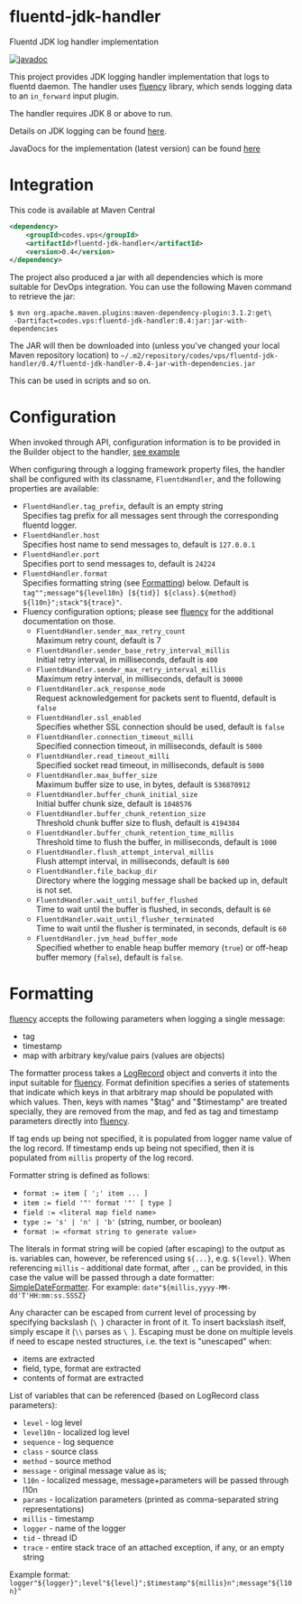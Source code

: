 # fluentd-jdk-handler
Fluentd JDK log handler implementation

[![javadoc](https://javadoc.io/badge2/codes.vps/fluentd-jdk-handler/javadoc.svg)](https://javadoc.io/doc/codes.vps/fluentd-jdk-handler)

This project provides JDK logging handler implementation that logs to fluentd daemon. The handler
uses [fluency][1] library, which sends logging data to an `in_forward` input plugin.

The handler requires JDK 8 or above to run.

Details on JDK logging can be found [here][2].

JavaDocs for the implementation (latest version) can be found [here][3]

# Integration

This code is available at Maven Central

```xml
<dependency>
    <groupId>codes.vps</groupId>
    <artifactId>fluentd-jdk-handler</artifactId>
    <version>0.4</version>
</dependency>
```

The project also produced a jar with all dependencies which is more suitable for DevOps integration.
You can use the following Maven command to retrieve the jar:

```
$ mvn org.apache.maven.plugins:maven-dependency-plugin:3.1.2:get\
 -Dartifact=codes.vps:fluentd-jdk-handler:0.4:jar:jar-with-dependencies
```

The JAR will then be downloaded into (unless you've changed your local Maven repository location) to
`~/.m2/repository/codes/vps/fluentd-jdk-handler/0.4/fluentd-jdk-handler-0.4-jar-with-dependencies.jar`

This can be used in scripts and so on.

# Configuration

When invoked through API, configuration information is to be provided in the Builder object to the
handler, [see example][4]

When configuring through a logging framework property files, the handler shall be configured
with its classname, `FluentdHandler`, and
the following properties are available:

* `FluentdHandler.tag_prefix`, default is an empty string
<br>Specifies tag prefix for all messages sent through the corresponding fluentd logger.
* `FluentdHandler.host`
<br>Specifies host name to send messages to, default is `127.0.0.1`
* `FluentdHandler.port`
<br>Specifies port to send messages to, default is `24224`
* `FluentdHandler.format`
<br>Specifies formatting string (see [Formatting](#formatting)) below. Default is
`tag"";message"${level10n} [${tid}] ${class}.${method} ${l10n}";stack"${trace}"`.
* Fluency configuration options; please see [fluency][1] for the additional documentation on those. 
  * `FluentdHandler.sender_max_retry_count`
<br>Maximum retry count, default is 7
  * `FluentdHandler.sender_base_retry_interval_millis`
<br>Initial retry interval, in milliseconds, default is `400`
  * `FluentdHandler.sender_max_retry_interval_millis`
<br>Maximum retry interval, in milliseconds, default is `30000`
  * `FluentdHandler.ack_response_mode`
<br>Request acknowledgement for packets sent to fluentd, default is `false`
  * `FluentdHandler.ssl_enabled`
<br>Specifies whether SSL connection should be used, default is `false`
  * `FluentdHandler.connection_timeout_milli`
<br>Specified connection timeout, in milliseconds, default is `5000`
  * `FluentdHandler.read_timeout_milli`
<br>Specified socket read timeout, in milliseconds, default is `5000`
  * `FluentdHandler.max_buffer_size`
<br>Maximum buffer size to use, in bytes, default is `536870912`
  * `FluentdHandler.buffer_chunk_initial_size`
<br>Initial buffer chunk size, default is `1048576`
  * `FluentdHandler.buffer_chunk_retention_size`
<br>Threshold chunk buffer size to flush, default is `4194304`
  * `FluentdHandler.buffer_chunk_retention_time_millis`
<br>Threshold time to flush the buffer, in milliseconds, default is `1000`
  * `FluentdHandler.flush_attempt_interval_millis`
<br>Flush attempt interval, in milliseconds, default is `600`
  * `FluentdHandler.file_backup_dir`
<br>Directory where the logging message shall be backed up in, default is not set.
  * `FluentdHandler.wait_until_buffer_flushed`
<br>Time to wait until the buffer is flushed, in seconds, default is `60` 
  * `FluentdHandler.wait_until_flusher_terminated`
<br>Time to wait until the flusher is terminated, in seconds, default is `60` 
  * `FluentdHandler.jvm_head_buffer_mode`
<br>Specified whether to enable heap buffer memory (`true`) or off-heap buffer memory (`false`), default is `false`. 

# Formatting

[fluency][1] accepts the following parameters when logging a single message:
* tag
* timestamp
* map with arbitrary key/value pairs (values are objects)

The formatter process takes a [LogRecord][5] object and converts it into the input suitable for
[fluency][1]. Format definition specifies a series of statements that indicate which keys
in that arbitrary map should be populated with which values. Then, keys with names "$tag" and "$timestamp"
are treated specially, they are removed from the map, and fed as tag and timestamp parameters directly
into [fluency][1].

If tag ends up being not specified, it is populated from logger name value of the log record. If timestamp ends up 
being not specified, then it is populated from `millis` property of the log record.

Formatter string is defined as follows:
* `format := item [ ';' item ... ]`
* `item := field '"' format '"' [ type ]`
* `field := <literal map field name>`
* `type := 's' | 'n' | 'b'` (string, number, or boolean)
* `format := <format string to generate value>`

The literals in format string will be copied (after escaping) to the output as is.
variables can, however, be referenced using `${...}`, e.g. `${level}`. When referencing
`millis` - additional date format, after `,`, can be provided, in this case the value
will be passed through a date formatter:
[SimpleDateFormatter][6]. For example: `date"${millis,yyyy-MM-dd'T'HH:mm:ss.SSSZ}`

Any character can be escaped from current level of processing
by specifying backslash (`\ `) character in front of it. To insert backslash itself,
simply escape it (`\\` parses as `\ `). Escaping must be done on multiple
levels if need to escape nested structures, i.e. the text is "unescaped" when:
* items are extracted
* field, type, format are extracted
* contents of format are extracted

List of variables that can be referenced (based on LogRecord class parameters):
* `level` - log level
* `level10n` - localized log level
* `sequence` - log sequence
* `class` - source class
* `method` - source method
* `message` - original message value as is;
* `l10n` - localized message, message+parameters will be passed through l10n
* `params` - localization parameters (printed as comma-separated string representations)
* `millis` - timestamp
* `logger` - name of the logger
* `tid` - thread ID
* `trace` - entire stack trace of an attached exception, if any, or an empty string

Example format:
`logger"${logger}";level"${level}";$timestamp"${millis}n";message"${l10n}"`


[1]: https://github.com/komamitsu/fluency
[2]: https://docs.oracle.com/javase/8/docs/api/java/util/logging/Logger.html
[3]: https://javadoc.io/doc/codes.vps/fluentd-jdk-handler
[4]: https://github.com/veselov/fluentd-jdk-handler/blob/master/src/main/java/codes/vps/logging/fluentd/jdk/sample/CreateHandler.java
[5]: https://docs.oracle.com/javase/8/docs/api/java/util/logging/LogRecord.html
[6]: https://docs.oracle.com/javase/8/docs/api/java/text/SimpleDateFormat.html
